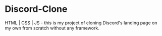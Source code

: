 # Discord-Clone
HTML | CSS | JS  -  this is my project of cloning Discord's landing page on my own from scratch without any framework.
